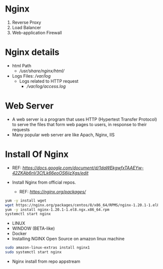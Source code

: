 # Nginx
1. Reverse Proxy
2. Load Balancer
3. Web-application Firewall

# Nginx details
- html Path
    - */usr/share/nginx/html/*
- Logs Files: */var/log*
    - Logs related to HTTP request
        - */var/log/access.log*

# Web Server
- A web server is a program that uses HTTP (Hypertest Transfer Protocol) to serve the files that form web pages to users, in response to their requests
- Many popular web server are like Apach, Nginx, IIS

# Install Of Nginx
- REF: *https://docs.google.com/document/d/1daWEkgwfxTAAEYw-42ZKAb6nV3CfLk66eoOS6ijzXgs/edit*

- Install Nginx from official repos.
    - REF: *https://nginx.org/packages/*
```sh
yum -y install wget
wget https://nginx.org/packages/centos/8/x86_64/RPMS/nginx-1.20.1-1.el8.ngx.x86_64.rpm
yum -y install nginx-1.20.1-1.el8.ngx.x86_64.rpm
systemctl start nginx
```
- LINUX
- WINDOW (BETA-like)
- Docker
- Installing NGINX Open Source on amazon linux machine
```sh
sudo amazon-linux-extras install nginx1
sudo systemctl start nginx
```
- Nginx install from repo appstream